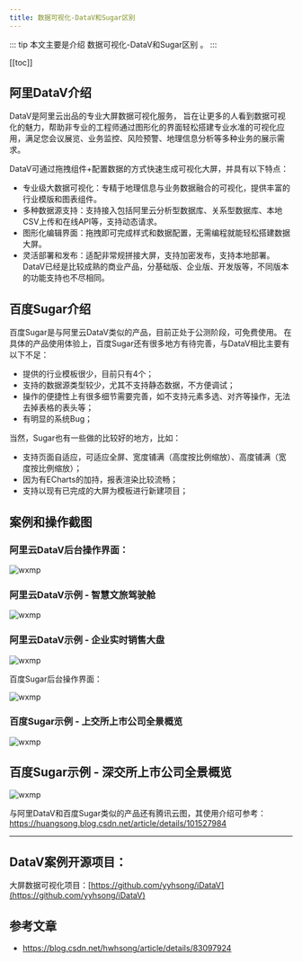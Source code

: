```yaml
---
title: 数据可视化-DataV和Sugar区别
---
```


::: tip
本文主要是介绍 数据可视化-DataV和Sugar区别 。
:::

[[toc]]

## 阿里DataV介绍
DataV是阿里云出品的专业大屏数据可视化服务， 旨在让更多的人看到数据可视化的魅力，帮助非专业的工程师通过图形化的界面轻松搭建专业水准的可视化应用，满足您会议展览、业务监控、风险预警、地理信息分析等多种业务的展示需求。

DataV可通过拖拽组件+配置数据的方式快速生成可视化大屏，并具有以下特点：

- 专业级大数据可视化：专精于地理信息与业务数据融合的可视化，提供丰富的行业模版和图表组件。
- 多种数据源支持：支持接入包括阿里云分析型数据库、关系型数据库、本地CSV上传和在线API等，支持动态请求。
- 图形化编辑界面：拖拽即可完成样式和数据配置，无需编程就能轻松搭建数据大屏。
- 灵活部署和发布：适配非常规拼接大屏，支持加密发布，支持本地部署。
  DataV已经是比较成熟的商业产品，分基础版、企业版、开发版等，不同版本的功能支持也不尽相同。

## 百度Sugar介绍
百度Sugar是与阿里云DataV类似的产品，目前正处于公测阶段，可免费使用。
在具体的产品使用体验上，百度Sugar还有很多地方有待完善，与DataV相比主要有以下不足：

- 提供的行业模板很少，目前只有4个；
- 支持的数据源类型较少，尤其不支持静态数据，不方便调试；
- 操作的便捷性上有很多细节需要完善，如不支持元素多选、对齐等操作，无法去掉表格的表头等；
- 有明显的系统Bug；

当然，Sugar也有一些做的比较好的地方，比如：

- 支持页面自适应，可适应全屏、宽度铺满（高度按比例缩放）、高度铺满（宽度按比例缩放）；
- 因为有ECharts的加持，报表渲染比较流畅；
- 支持以现有已完成的大屏为模板进行新建项目；

## 案例和操作截图

### 阿里云DataV后台操作界面：

<img class= "zoom-custom-imgs" :src="$withBase('/assets/img/da/dataview/datavsugardiff-1.png')" alt="wxmp">

### 阿里云DataV示例 - 智慧文旅驾驶舱

<img class= "zoom-custom-imgs" :src="$withBase('/assets/img/da/dataview/datavsugardiff-2.png')" alt="wxmp">

### 阿里云DataV示例 - 企业实时销售大盘

<img class= "zoom-custom-imgs" :src="$withBase('/assets/img/da/dataview/datavsugardiff-3.png')" alt="wxmp">

百度Sugar后台操作界面：

<img class= "zoom-custom-imgs" :src="$withBase('/assets/img/da/dataview/datavsugardiff-4.png')" alt="wxmp">

### 百度Sugar示例 - 上交所上市公司全景概览

<img class= "zoom-custom-imgs" :src="$withBase('/assets/img/da/dataview/datavsugardiff-5.png')" alt="wxmp">

## 百度Sugar示例 - 深交所上市公司全景概览

<img class= "zoom-custom-imgs" :src="$withBase('/assets/img/da/dataview/datavsugardiff-6.png')" alt="wxmp">

与阿里DataV和百度Sugar类似的产品还有腾讯云图，其使用介绍可参考：https://huangsong.blog.csdn.net/article/details/101527984

------

## DataV案例开源项目：

大屏数据可视化项目：[https://github.com/yyhsong/iDataV](https://github.com/yyhsong/iDataV)

## 参考文章
* https://blog.csdn.net/hwhsong/article/details/83097924